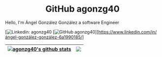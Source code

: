 <h1 align="center"> GitHub agonzg40 </h1>

Hello, I'm Ángel González González a software Engineer

[![Linkedin: agonzg40](https://img.shields.io/badge/-agonzg40-blue?style=flat-square&logo=Linkedin&logoColor=white&link=[enlace](https://www.linkedin.com/in/ángel-gonzález-gonzález-6a1990185/)/)
[![GitHub agonzg40](https://img.shields.io/github/followers/agonzg40?label=follow&style=social)][https://www.linkedin.com/in/ángel-gonzález-gonzález-6a1990185/]



| <a href="https://github.com/agonzg40/github-readme-stats"><img align="center" src="https://github-readme-stats.vercel.app/api?username=agonzg40&show_icons=true&include_all_commits=true&theme=buefy&hide_border=true" alt="agonzg40's github stats" /></a> | <a href="https://github.com/agonzg40/github-readme-stats"><img align="center" src="https://readme-stats-spelljinxer.vercel.app/api/top-langs?username=agonzg40&layout=compact&theme=dracula"/><br></a> |
| ------------- | ------------- |



<!---
agonzg40/agonzg40 is a ✨ special ✨ repository because its `README.md` (this file) appears on your GitHub profile.
You can click the Preview link to take a look at your changes.
--->
